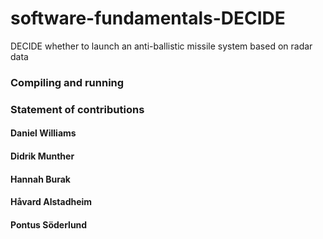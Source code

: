 # software-fundamentals-DECIDE

DECIDE whether to launch an anti-ballistic missile system based on radar data

### Compiling and running

### Statement of contributions

#### Daniel Williams

#### Didrik Munther

#### Hannah Burak

#### Håvard Alstadheim

#### Pontus Söderlund
